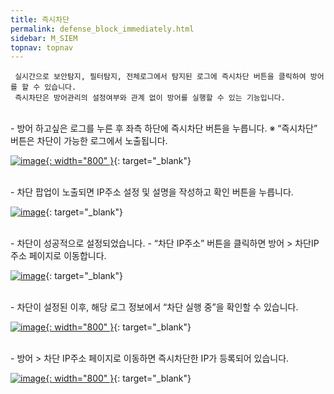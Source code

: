 ```yaml
---
title: 즉시차단
permalink: defense_block_immediately.html
sidebar: M_SIEM
topnav: topnav
---
```


     실시간으로 보안탐지, 필터탐지, 전체로그에서 탐지된 로그에 즉시차단 버튼을 클릭하여 방어를 할 수 있습니다.
     즉시차단은 방어관리의 설정여부와 관계 없이 방어를 실행할 수 있는 기능입니다.

<br />
- 방어 하고싶은 로그를 누른 후 좌측 하단에 즉시차단 버튼을 누릅니다.
※ “즉시차단” 버튼은 차단이 가능한 로그에서 노출됩니다.
 <br />

  [![image](/docs/images/Manual/siem/block_immedia/1.png){: width="800" }](/docs/images/Manual/siem/block_immedia/1.png){: target="_blank"}

<br />
- 차단 팝업이 노출되면 IP주소 설정 및 설명을 작성하고 확인 버튼을 누릅니다.
<br />

 [![image](/docs/images/Manual/siem/block_immedia/2.png)](/docs/images/Manual/siem/block_immedia/2.png){: target="_blank"}

<br />
- 차단이 성공적으로 설정되었습니다.
- “차단 IP주소” 버튼을 클릭하면 방어 > 차단IP주소 페이지로 이동합니다.
<br />

 [![image](/docs/images/Manual/siem/block_immedia/3.png)](/docs/images/Manual/siem/block_immedia/3.png){: target="_blank"}

 <br />
- 차단이 설정된 이후, 해당 로그 정보에서 “차단 실행 중”을 확인할 수 있습니다.
<br />

 [![image](/docs/images/Manual/siem/block_immedia/4.png){: width="800" }](/docs/images/Manual/siem/block_immedia/4.png){: target="_blank"}

<br />
- 방어 > 차단 IP주소 페이지로 이동하면 즉시차단한 IP가 등록되어 있습니다.
<br />

 [![image](/docs/images/Manual/siem/block_immedia/5.png){: width="800" }](/docs/images/Manual/siem/block_immedia/5.png){: target="_blank"}